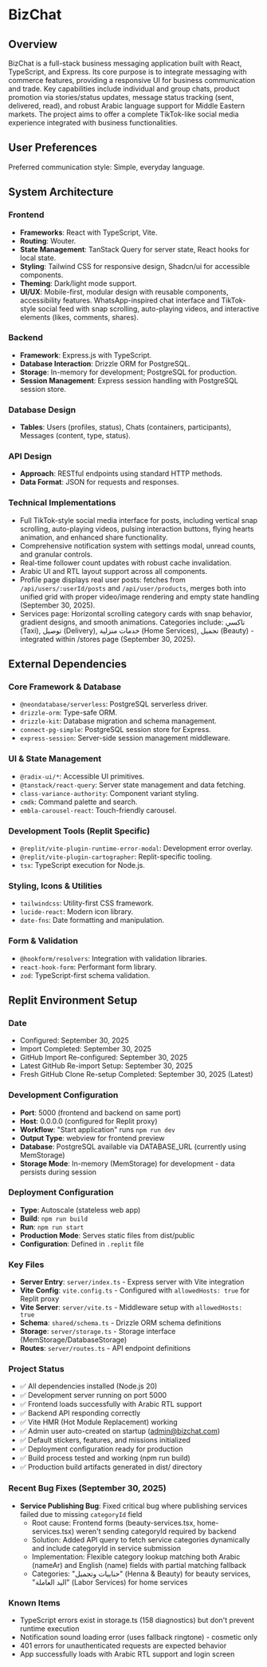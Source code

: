 # BizChat

## Overview

BizChat is a full-stack business messaging application built with React, TypeScript, and Express. Its core purpose is to integrate messaging with commerce features, providing a responsive UI for business communication and trade. Key capabilities include individual and group chats, product promotion via stories/status updates, message status tracking (sent, delivered, read), and robust Arabic language support for Middle Eastern markets. The project aims to offer a complete TikTok-like social media experience integrated with business functionalities.

## User Preferences

Preferred communication style: Simple, everyday language.

## System Architecture

### Frontend
- **Frameworks**: React with TypeScript, Vite.
- **Routing**: Wouter.
- **State Management**: TanStack Query for server state, React hooks for local state.
- **Styling**: Tailwind CSS for responsive design, Shadcn/ui for accessible components.
- **Theming**: Dark/light mode support.
- **UI/UX**: Mobile-first, modular design with reusable components, accessibility features. WhatsApp-inspired chat interface and TikTok-style social feed with snap scrolling, auto-playing videos, and interactive elements (likes, comments, shares).

### Backend
- **Framework**: Express.js with TypeScript.
- **Database Interaction**: Drizzle ORM for PostgreSQL.
- **Storage**: In-memory for development; PostgreSQL for production.
- **Session Management**: Express session handling with PostgreSQL session store.

### Database Design
- **Tables**: Users (profiles, status), Chats (containers, participants), Messages (content, type, status).

### API Design
- **Approach**: RESTful endpoints using standard HTTP methods.
- **Data Format**: JSON for requests and responses.

### Technical Implementations
- Full TikTok-style social media interface for posts, including vertical snap scrolling, auto-playing videos, pulsing interaction buttons, flying hearts animation, and enhanced share functionality.
- Comprehensive notification system with settings modal, unread counts, and granular controls.
- Real-time follower count updates with robust cache invalidation.
- Arabic UI and RTL layout support across all components.
- Profile page displays real user posts: fetches from `/api/users/:userId/posts` and `/api/user/products`, merges both into unified grid with proper video/image rendering and empty state handling (September 30, 2025).
- Services page: Horizontal scrolling category cards with snap behavior, gradient designs, and smooth animations. Categories include: تاكسي (Taxi), توصيل (Delivery), خدمات منزلية (Home Services), تجميل (Beauty) - integrated within /stores page (September 30, 2025).

## External Dependencies

### Core Framework & Database
- `@neondatabase/serverless`: PostgreSQL serverless driver.
- `drizzle-orm`: Type-safe ORM.
- `drizzle-kit`: Database migration and schema management.
- `connect-pg-simple`: PostgreSQL session store for Express.
- `express-session`: Server-side session management middleware.

### UI & State Management
- `@radix-ui/*`: Accessible UI primitives.
- `@tanstack/react-query`: Server state management and data fetching.
- `class-variance-authority`: Component variant styling.
- `cmdk`: Command palette and search.
- `embla-carousel-react`: Touch-friendly carousel.

### Development Tools (Replit Specific)
- `@replit/vite-plugin-runtime-error-modal`: Development error overlay.
- `@replit/vite-plugin-cartographer`: Replit-specific tooling.
- `tsx`: TypeScript execution for Node.js.

### Styling, Icons & Utilities
- `tailwindcss`: Utility-first CSS framework.
- `lucide-react`: Modern icon library.
- `date-fns`: Date formatting and manipulation.

### Form & Validation
- `@hookform/resolvers`: Integration with validation libraries.
- `react-hook-form`: Performant form library.
- `zod`: TypeScript-first schema validation.

## Replit Environment Setup

### Date
- Configured: September 30, 2025
- Import Completed: September 30, 2025
- GitHub Import Re-configured: September 30, 2025
- Latest GitHub Re-import Setup: September 30, 2025
- Fresh GitHub Clone Re-setup Completed: September 30, 2025 (Latest)

### Development Configuration
- **Port**: 5000 (frontend and backend on same port)
- **Host**: 0.0.0.0 (configured for Replit proxy)
- **Workflow**: "Start application" runs `npm run dev`
- **Output Type**: webview for frontend preview
- **Database**: PostgreSQL available via DATABASE_URL (currently using MemStorage)
- **Storage Mode**: In-memory (MemStorage) for development - data persists during session

### Deployment Configuration
- **Type**: Autoscale (stateless web app)
- **Build**: `npm run build`
- **Run**: `npm run start`
- **Production Mode**: Serves static files from dist/public
- **Configuration**: Defined in `.replit` file

### Key Files
- **Server Entry**: `server/index.ts` - Express server with Vite integration
- **Vite Config**: `vite.config.ts` - Configured with `allowedHosts: true` for Replit proxy
- **Vite Server**: `server/vite.ts` - Middleware setup with `allowedHosts: true`
- **Schema**: `shared/schema.ts` - Drizzle ORM schema definitions
- **Storage**: `server/storage.ts` - Storage interface (MemStorage/DatabaseStorage)
- **Routes**: `server/routes.ts` - API endpoint definitions

### Project Status
- ✅ All dependencies installed (Node.js 20)
- ✅ Development server running on port 5000
- ✅ Frontend loads successfully with Arabic RTL support
- ✅ Backend API responding correctly
- ✅ Vite HMR (Hot Module Replacement) working
- ✅ Admin user auto-created on startup (admin@bizchat.com)
- ✅ Default stickers, features, and missions initialized
- ✅ Deployment configuration ready for production
- ✅ Build process tested and working (npm run build)
- ✅ Production build artifacts generated in dist/ directory

### Recent Bug Fixes (September 30, 2025)
- **Service Publishing Bug**: Fixed critical bug where publishing services failed due to missing `categoryId` field
  - Root cause: Frontend forms (beauty-services.tsx, home-services.tsx) weren't sending categoryId required by backend
  - Solution: Added API query to fetch service categories dynamically and include categoryId in service submission
  - Implementation: Flexible category lookup matching both Arabic (nameAr) and English (name) fields with partial matching fallback
  - Categories: "حناييات وتجميل" (Henna & Beauty) for beauty services, "اليد العاملة" (Labor Services) for home services

### Known Items
- TypeScript errors exist in storage.ts (158 diagnostics) but don't prevent runtime execution
- Notification sound loading error (uses fallback ringtone) - cosmetic only
- 401 errors for unauthenticated requests are expected behavior
- App successfully loads with Arabic RTL support and login screen